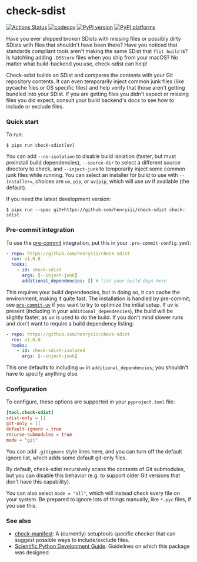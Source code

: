 # check-sdist

[![Actions Status][actions-badge]][actions-link]
[![codecov][codecov-badge]][codecov-link]
[![PyPI version][pypi-version]][pypi-link]
[![PyPI platforms][pypi-platforms]][pypi-link]

<!-- prettier-ignore-start -->
[actions-badge]:            https://github.com/henryiii/check-sdist/workflows/CI/badge.svg
[actions-link]:             https://github.com/henryiii/check-sdist/actions
[pypi-link]:                https://pypi.org/project/check-sdist/
[pypi-platforms]:           https://img.shields.io/pypi/pyversions/check-sdist
[pypi-version]:             https://img.shields.io/pypi/v/check-sdist
[codecov-badge]:            https://codecov.io/gh/henryiii/check-sdist/graph/badge.svg?token=noB2wxFVBr
[codecov-link]:             https://codecov.io/gh/henryiii/check-sdist
<!-- prettier-ignore-end -->

Have you ever shipped broken SDists with missing files or possibly dirty SDists
with files that shouldn't have been there? Have you noticed that standards
compliant tools aren't making the same SDist that `flit build` is? Is hatchling
adding `.DSStore` files when you ship from your macOS? No matter what
build-backend you use, check-sdist can help!

Check-sdist builds an SDist and compares the contents with your Git repository
contents. It can even temporarily inject common junk files (like pycache files
or OS specific files) and help verify that those aren't getting bundled into
your SDist. If you are getting files you didn't expect or missing files you did
expect, consult your build backend's docs to see how to include or exclude
files.

### Quick start

To run:

```console
$ pipx run check-sdist[uv]
```

You can add `--no-isolation` to disable build isolation (faster, but must
preinstall build dependencies), `--source-dir` to select a different source
directory to check, and `--inject-junk` to temporarily inject some common junk
files while running. You can select an installer for build to use with
`--installer=`, choices are `uv`, `pip`, or `uv|pip`, which will use uv if
available (the default).

If you need the latest development version:

```console
$ pipx run --spec git+https://github.com/henryiii/check-sdist check-sdist
```

### Pre-commit integration

To use the [pre-commit](https://pre-commit.com) integration, put this in your
`.pre-commit-config.yaml`:

```yaml
- repo: https://github.com/henryiii/check-sdist
  rev: v1.0.0
  hooks:
    - id: check-sdist
      args: [--inject-junk]
      additional_dependencies: [] # list your build deps here
```

This requires your build dependencies, but in doing so, it can cache the
environment, making it quite fast. The installation is handled by pre-commit;
see [`pre-commit-uv`](https://pypi.org/p/pre-commit-uv) if you want to try to
optimize the initial setup. If uv is present (including in your
`additional_dependencies`), the build will be slightly faster, as uv is used to
do the build. If you don't mind slower runs and don't want to require a build
dependency listing:

```yaml
- repo: https://github.com/henryiii/check-sdist
  rev: v1.0.0
  hooks:
    - id: check-sdist-isolated
      args: [--inject-junk]
```

This one defaults to including `uv` in `additional_dependencies`; you shouldn't
have to specify anything else.

### Configuration

To configure, these options are supported in your `pyproject.toml` file:

```toml
[tool.check-sdist]
sdist-only = []
git-only = []
default-ignore = true
recurse-submodules = true
mode = "git"
```

You can add `.gitignore` style lines here, and you can turn off the default
ignore list, which adds some default git-only files.

By default, check-sdist recursively scans the contents of Git submodules, but
you can disable this behavior (e.g. to support older Git versions that don't
have this capability).

You can also select `mode = "all"`, which will instead check every file on your
system. Be prepared to ignore lots of things manually, like `*.pyc` files, if
you use this.

### See also

- [check-manifest](https://github.com/mgedmin/check-manifest): A (currently)
  setuptools specific checker that can suggest possible ways to include/exclude
  files.
- [Scientific Python Development Guide](https://learn.scientific-python.org/development/):
  Guidelines on which this package was designed.
